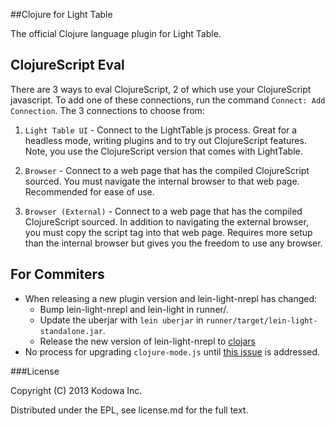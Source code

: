 ##Clojure for Light Table

The official Clojure language plugin for Light Table.


## ClojureScript Eval

There are 3 ways to eval ClojureScript, 2 of which use your ClojureScript javascript. To add one of these connections, run the command `Connect: Add Connection`. The 3 connections to choose from:

1. `Light Table UI` - Connect to the LightTable js process. Great for a headless mode, writing plugins and to try out ClojureScript features. Note, you use the ClojureScript version that comes with LightTable.

2. `Browser` - Connect to a web page that has the compiled ClojureScript sourced. You must navigate the internal browser to that web page. Recommended for ease of use.

3. `Browser (External)` - Connect to a web page that has the compiled ClojureScript sourced. In addition to navigating the external browser, you must copy the script tag into that web page. Requires more setup than the internal browser but gives you the freedom to use any browser.


## For Commiters

* When releasing a new plugin version and lein-light-nrepl has changed:
  * Bump lein-light-nrepl and lein-light in runner/.
  * Update the uberjar with `lein uberjar` in `runner/target/lein-light-standalone.jar`.
  * Release the new version of lein-light-nrepl to [clojars](https://clojars.org/lein-light-nrepl)
* No process for upgrading `clojure-mode.js` until [this issue](https://github.com/LightTable/Clojure/issues/26) is addressed.

###License

Copyright (C) 2013 Kodowa Inc.

Distributed under the EPL, see license.md for the full text.
